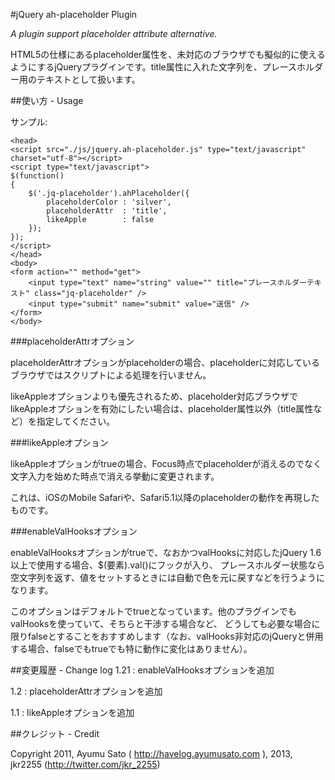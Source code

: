 #jQuery ah-placeholder Plugin

*A plugin support placeholder attribute alternative.*

HTML5の仕様にあるplaceholder属性を、未対応のブラウザでも擬似的に使えるようにするjQueryプラグインです。title属性に入れた文字列を、プレースホルダー用のテキストとして扱います。

##使い方 - Usage

サンプル:

    <head>
    <script src="./js/jquery.ah-placeholder.js" type="text/javascript" charset="utf-8"></script>
    <script type="text/javascript">
    $(function()
    {
        $('.jq-placeholder').ahPlaceholder({
            placeholderColor : 'silver',
            placeholderAttr  : 'title',
            likeApple        : false
        });
    });
    </script>
    </head>
    <body>
    <form action="" method="get">
        <input type="text" name="string" value="" title="プレースホルダーテキスト" class="jq-placeholder" />
        <input type="submit" name="submit" value="送信" />
    </form>
    </body>

###placeholderAttrオプション

placeholderAttrオプションがplaceholderの場合、placeholderに対応しているブラウザではスクリプトによる処理を行いません。

likeAppleオプションよりも優先されるため、placeholder対応ブラウザでlikeAppleオプションを有効にしたい場合は、placeholder属性以外（title属性など）を指定してください。

###likeAppleオプション

likeAppleオプションがtrueの場合、Focus時点でplaceholderが消えるのでなく文字入力を始めた時点で消える挙動に変更されます。

これは、iOSのMobile Safariや、Safari5.1以降のplaceholderの動作を再現したものです。

###enableValHooksオプション

enableValHooksオプションがtrueで、なおかつvalHooksに対応したjQuery 1.6以上で使用する場合、$(要素).val()にフックが入り、
プレースホルダー状態なら空文字列を返す、値をセットするときには自動で色を元に戻すなどを行うようになります。

このオプションはデフォルトでtrueとなっています。他のプラグインでもvalHooksを使っていて、そちらと干渉する場合など、
どうしても必要な場合に限りfalseとすることをおすすめします（なお、valHooks非対応のjQueryと併用する場合、falseでもtrueでも特に動作に変化はありません）。

##変更履歴 - Change log
1.21
:  enableValHooksオプションを追加

1.2
:  placeholderAttrオプションを追加

1.1
:  likeAppleオプションを追加

##クレジット - Credit

Copyright 2011, Ayumu Sato ( http://havelog.ayumusato.com ), 2013, jkr2255 (http://twitter.com/jkr_2255)